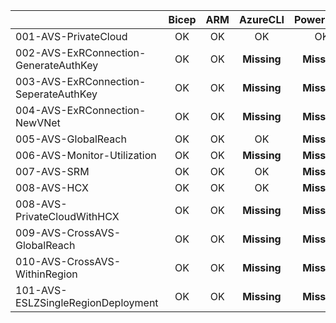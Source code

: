 | | Bicep | ARM | AzureCLI | PowerShell |
| --- | :---: | :---: | :---: | :---: |
| 001-AVS-PrivateCloud | OK  | OK  | OK  | OK |
| 002-AVS-ExRConnection-GenerateAuthKey | OK  | OK  | **Missing**  | **Missing** |
| 003-AVS-ExRConnection-SeperateAuthKey | OK  | OK  | **Missing**  | **Missing** |
| 004-AVS-ExRConnection-NewVNet | OK  | OK  | **Missing**  | **Missing** |
| 005-AVS-GlobalReach | OK  | OK  | OK  | **Missing** |
| 006-AVS-Monitor-Utilization | OK  | OK  | **Missing**  | **Missing** |
| 007-AVS-SRM | OK  | OK  | OK  | **Missing** |
| 008-AVS-HCX | OK  | OK  | OK  | **Missing** |
| 008-AVS-PrivateCloudWithHCX | OK  | OK  | **Missing**  | **Missing** |
| 009-AVS-CrossAVS-GlobalReach | OK  | OK  | **Missing**  | **Missing** |
| 010-AVS-CrossAVS-WithinRegion | OK  | OK  | **Missing**  | **Missing** |
| 101-AVS-ESLZSingleRegionDeployment | OK  | OK  | **Missing**  | **Missing** |

